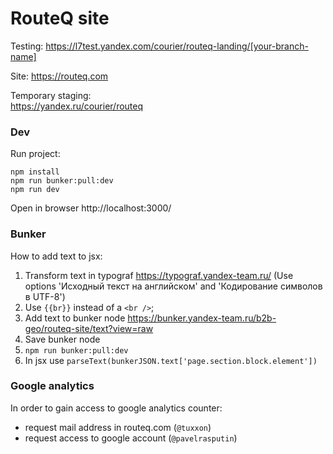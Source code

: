 # RouteQ site

Testing:
https://l7test.yandex.com/courier/routeq-landing/[your-branch-name]

Site:
https://routeq.com

Temporary staging:  
https://yandex.ru/courier/routeq


### Dev
Run project:
```
npm install
npm run bunker:pull:dev
npm run dev
```
Open in browser http://localhost:3000/

### Bunker
How to add text to jsx:
1. Transform text in typograf https://typograf.yandex-team.ru/ (Use options 'Исходный текст на английском' and 'Кодирование символов в UTF-8')
2. Use `{{br}}` instead of a `<br />`;
4. Add text to bunker node https://bunker.yandex-team.ru/b2b-geo/routeq-site/text?view=raw
5. Save bunker node
6. `npm run bunker:pull:dev`
7. In jsx use `parseText(bunkerJSON.text['page.section.block.element'])`

### Google analytics
In order to gain access to google analytics counter:
- request mail address in routeq.com (`@tuxxon`)
- request access to google account (`@pavelrasputin`)

